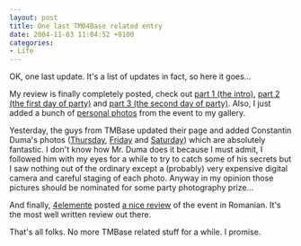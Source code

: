 ```yaml
---
layout: post
title: One last TM04Base related entry
date: 2004-11-03 11:04:52 +0100
categories:
- Life
---
```

OK, one last update. It's a list of updates in fact, so here it goes...

My review is finally completely posted, check out <a href="http://www.rusiczki.net/blog/archives/2004/10/19/another_edition_is_over_part_1">part 1 (the intro)</a>, <a href="http://www.rusiczki.net/blog/archives/2004/10/28/another_edition_is_over_the_late_part_2">part 2 (the first day of party)</a> and <a href="http://www.rusiczki.net/blog/archives/2004/11/01/another_edition_is_over_the_not_so_late_part_3">part 3 (the second day of party)</a>. Also, I just added a bunch of <a href="http://www.rusiczki.net/gallery/tm04base_personal_photos/">personal photos</a> from the event to my gallery.

Yesterday, the guys from TMBase updated their page and added Constantin Duma's photos (<a href="http://www.tmbase.ro/gallery.php?lang=ro&amp;thisDir=2004.10.14-tm04base_day_1">Thursday</a>, <a href="http://www.tmbase.ro/gallery.php?lang=ro&amp;thisDir=2004.10.15-tm04base_day_2">Friday</a> and <a href="http://www.tmbase.ro/gallery.php?lang=ro&amp;thisDir=2004.10.16-tm04base_day_3">Saturday</a>) which are absolutely fantastic. I don't know how Mr. Duma does it because I must admit, I followed him with my eyes for a while to try to catch some of his secrets but I saw nothing out of the ordinary except a (probably) very expensive digital camera and careful staging of each photo. Anyway in my opinion those pictures should be nominated for some party photography prize...

And finally, <a href="http://www.4elemente.ro">4elemente</a> posted <a href="http://www.4elemente.ro/Evenimente/event18.htm">a nice review</a> of the event in Romanian. It's the most well written review out there.

That's all folks. No more TMBase related stuff for a while. I promise.

